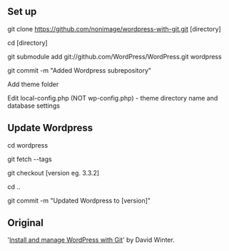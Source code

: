 ## Set up

git clone https://github.com/nonimage/wordpress-with-git.git [directory]

cd [directory]

git submodule add git://github.com/WordPress/WordPress.git wordpress

git commit -m "Added Wordpress subrepository"

Add theme folder

Edit local-config.php (NOT wp-config.php) - theme directory name and database settings


## Update Wordpress

cd wordpress

git fetch --tags

git checkout [version eg. 3.3.2]

cd ..

git commit -m "Updated Wordpress to [version]"


## Original

'[Install and manage WordPress with Git](http://davidwinter.me/articles/2012/04/09/install-and-manage-wordpress-with-git/)' by David Winter.